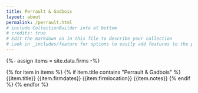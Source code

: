 ```yaml
---
title: Perrault & Gadbois
layout: about
permalink: /perrault.html
# include CollectionBuilder info at bottom
# credits: true
# Edit the markdown on in this file to describe your collection
# Look in _includes/feature for options to easily add features to the page
---
```


{%- assign items = site.data.firms -%}

{% for item in items %}
{% if item.title contains "Perrault & Gadbois" %}
{{item.title}}
{{item.firmdates}}
{{item.firmlocation}}
{{item.notes}}
{% endif %}
{% endfor %}
